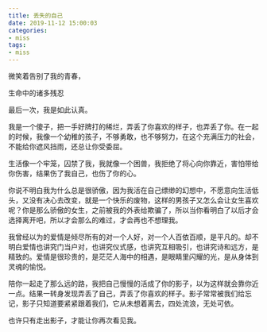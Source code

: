 ```yaml
---
title: 丢失的自己
date: 2019-11-12 15:00:03
categories:
- miss
tags:
- miss
---
```


微笑着告别了我的青春，

生命中的诸多残忍

最后一次，我是如此认真。

我是一个傻子，把一手好牌打的稀烂，弄丢了你喜欢的样子，也弄丢了你。在一起的时候，我像一个幼稚的孩子，不够勇敢，也不够努力，在这个充满压力的社会，不能给你遮风挡雨，还总让你受委屈。

生活像一个牢笼，囚禁了我，我就像一个困兽，我拒绝了将心向你靠近，害怕带给你伤害，结果伤了我自己，也伤了你的心。

你说不明白我为什么总是很骄傲，因为我活在自己缥缈的幻想中，不愿意向生活低头，又没有决心去改变，就是一个快乐的废物，这样的男孩子又怎么会让女生喜欢呢？你是那么骄傲的女生，之前被我的外表给欺骗了，所以当你看明白了以后才会选择离开吧，所以才会那么的难过，才会再也不想理我。

我曾经以为的爱情是倾尽所有的对一个人好，对一个人百依百顺，是平凡的。却不明白爱情也讲究门当户对，也讲究仪式感，也讲究互相吸引，也讲究诗和远方，是精致的。爱情是很珍贵的，是茫茫人海中的相遇，是眼睛里闪耀的光，是从身体到灵魂的愉悦。

陪你一起走了那么远的路，我把自己慢慢的活成了你的影子，以为这样就会靠你近一点。结果一转身发现弄丢了自己，弄丢了你喜欢的样子。影子常常被我们给忘记，影子只知道要紧紧跟着我们，它从未想着离去，四处流浪，无处可依。

也许只有走出影子，才能让你再次看见我。